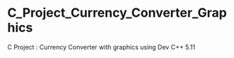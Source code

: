 # C_Project_Currency_Converter_Graphics
C Project : Currency Converter with graphics using Dev C++ 5.11
